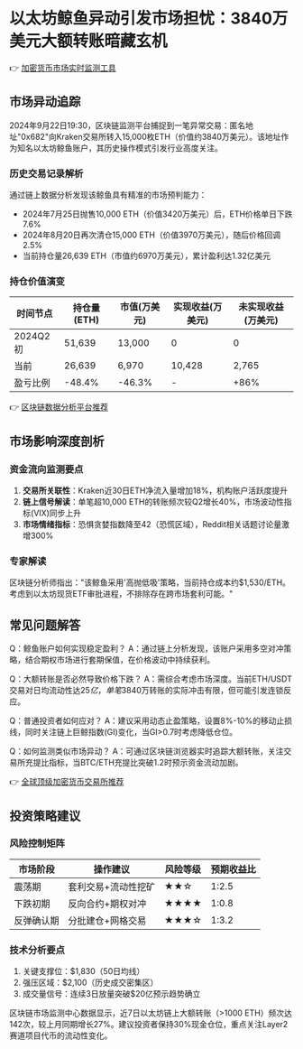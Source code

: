 # 以太坊鲸鱼异动引发市场担忧：3840万美元大额转账暗藏玄机

👉 [加密货币市场实时监测工具](https://bit.ly/okx_welcome)

## 市场异动追踪
2024年9月22日19:30，区块链监测平台捕捉到一笔异常交易：匿名地址"0x682"向Kraken交易所转入15,000枚ETH（价值约3840万美元）。该地址作为知名以太坊鲸鱼账户，其历史操作模式引发行业高度关注。

### 历史交易记录解析
通过链上数据分析发现该鲸鱼具有精准的市场预判能力：
- 2024年7月25日抛售10,000 ETH（价值3420万美元）后，ETH价格单日下跌7.6%
- 2024年8月20日再次清仓15,000 ETH（价值3970万美元），随后价格回调2.5%
- 当前持仓量26,639 ETH（市值约6970万美元），累计盈利达1.32亿美元

### 持仓价值演变
| 时间节点   | 持仓量(ETH) | 市值(万美元) | 实现收益(万美元) | 未实现收益(万美元) |
|------------|-------------|--------------|------------------|--------------------|
| 2024Q2初   | 51,639      | 13,000       | 0                | 0                  |
| 当前       | 26,639      | 6,970        | 10,428           | 2,765              |
| 盈亏比例   | -48.4%      | -46.3%       | -                | +86%               |

👉 [区块链数据分析平台推荐](https://bit.ly/okx_welcome)

## 市场影响深度剖析

### 资金流向监测要点
1. **交易所关联性**：Kraken近30日ETH净流入量增加18%，机构账户活跃度提升
2. **链上信号解读**：单笔超10,000 ETH的转账频次较Q2增长40%，市场波动性指标(VIX)同步上升
3. **市场情绪指标**：恐惧贪婪指数降至42（恐慌区域），Reddit相关话题讨论量激增300%

### 专家解读
区块链分析师指出："该鲸鱼采用'高抛低吸'策略，当前持仓成本约$1,530/ETH。考虑到以太坊现货ETF审批进程，不排除存在跨市场套利可能。"

## 常见问题解答

Q：鲸鱼账户如何实现稳定盈利？
A：通过链上分析发现，该账户采用多空对冲策略，结合期权市场进行套期保值，在价格波动中持续获利。

Q：大额转账是否必然导致价格下跌？
A：需综合考虑市场深度。当前ETH/USDT交易对日均流动性达$25亿，单笔$3840万转账的实际冲击有限，但可能引发连锁反应。

Q：普通投资者如何应对？
A：建议采用动态止盈策略，设置8%-10%的移动止损线，同时关注链上巨鲸指数(GI)变化，当GI>0.7时考虑降低仓位。

Q：如何监测类似市场异动？
A：可通过区块链浏览器实时追踪大额转账，关注交易所充提比指标，当BTC/ETH充提比突破1.2时预示资金流动加剧。

👉 [全球顶级加密货币交易所推荐](https://bit.ly/okx_welcome)

## 投资策略建议

### 风险控制矩阵
| 市场阶段   | 操作建议                | 风险等级 | 预期收益比 |
|------------|-------------------------|----------|------------|
| 震荡期     | 套利交易+流动性挖矿    | ★★☆      | 1:2.5      |
| 下跌初期   | 反向合约+期权对冲      | ★★★★     | 1:0.8      |
| 反弹确认期 | 分批建仓+网格交易      | ★★★☆     | 1:3.2      |

### 技术分析要点
1. 关键支撑位：$1,830（50日均线）
2. 强压区域：$2,100（历史成交密集区）
3. 成交量信号：连续3日放量突破$20亿预示趋势确立

区块链市场监测中心数据显示，近7日以太坊链上大额转账（>1000 ETH）频次达142次，较上月同期增长27%。建议投资者保持30%现金仓位，重点关注Layer2赛道项目代币的流动性变化。